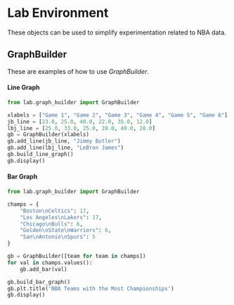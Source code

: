 # Lab Environment

These objects can be used to simplify experimentation related to NBA data.

## GraphBuilder

These are examples of how to use *GraphBuilder*.

#### Line Graph
```python
from lab.graph_builder import GraphBuilder

xlabels = ["Game 1", "Game 2", "Game 3", "Game 4", "Game 5", "Game 6"]
jb_line = [23.0, 25.0, 40.0, 22.0, 35.0, 12.0]
lbj_line = [25.0, 33.0, 25.0, 28.0, 40.0, 28.0]
gb = GraphBuilder(xlabels)
gb.add_line(jb_line, "Jimmy Butler")
gb.add_line(lbj_line, "LeBron James")
gb.build_line_graph()
gb.display()
```

#### Bar Graph
```python
from lab.graph_builder import GraphBuilder

champs = {
    "Boston\nCeltics": 17,
    "Los Angeles\nLakers": 17,
    "Chicago\nBulls": 6,
    "Golden\nState\nWarriors": 6,
    "San\nAntonio\nSpurs": 5
}

gb = GraphBuilder([team for team in champs])
for val in champs.values():
    gb.add_bar(val)

gb.build_bar_graph()
gb.plt.title('NBA Teams with the Most Championships')
gb.display()
```
